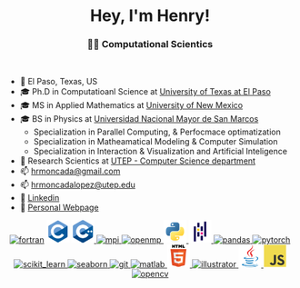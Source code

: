 <h1 align="center">Hey, I'm Henry!</h1>
<h3 align="center">👨‍💻 Computational Scientics</h3>
<br>

- 📍 El Paso, Texas, US
- 🎓 Ph.D in Computatioanl Science at [University of Texas at El Paso](https://www.utep.edu/)
- 🎓 MS in Applied Mathematics at [University of New Mexico](https://www.unm.edu/)
- 🎓 BS in Physics at [Universidad Nacional Mayor de San Marcos](https://unmsm.edu.pe/)
  - Specialization in Parallel Computing, & Perfocmace optimatization
  - Specialization in Matheamatical Modeling  & Computer Simulation
  - Specialization in Interaction & Visualization and Artificial Inteligence
- 💼 Research Scientics at [UTEP - Computer Science department](https://www.utep.edu/cs/)
- 📫 [hrmoncada@gmail.com](mailto:hrmoncada@gmail.com)
- 📫 [hrmoncadalopez@utep.edu](mailto:hrmoncadalopez@utep.edu)
- 👥 [Linkedin](https://www.linkedin.com/in/henry-r-moncada-32412331/)
- 👥 [Personal Webpage](http://utminers.utep.edu/hrmoncadalopez/)


<p align="center">
<!--- Fontran -->
<a href="https://www.fortran90.org/" target="_blank" rel="noreferrer"> <img src="https://upload.wikimedia.org/wikipedia/commons/b/b8/Fortran_logo.svg" alt="fortran" width="40" height="40"/></a>
<!--- C -->
<a href="https://www.cprogramming.com/" target="_blank" rel="noreferrer"> <img src="https://raw.githubusercontent.com/devicons/devicon/master/icons/c/c-original.svg" alt="c" width="40" height="40"/></a>
<!--- C++ -->
<a href="https://www.w3schools.com/cpp/" target="_blank" rel="noreferrer"> <img src="https://raw.githubusercontent.com/devicons/devicon/master/icons/cplusplus/cplusplus-original.svg" alt="cplusplus" width="40" height="40"/> </a>
<!--- MPI -->
<a href="https://www.open-mpi.org/" target="_blank" rel="noreferrer"> <img src="https://miro.medium.com/v2/resize:fit:300/1*lkzY0KzcU-ra9bqSHa7Kcw.png" alt="mpi" width="40" height="40"/> </a>
<!--- OPENMP -->
<a href="https://www.openmp.org/" target="_blank" rel="noreferrer"> <img src="https://devblogs.microsoft.com/cppblog/wp-content/uploads/sites/9/2022/11/OpenMP_logo.png" alt="openmp" width="40" height="40"/> </a>
<!--- OPENACC -->
<!--- CUDA -->
<!--- HIP -->
<!--- SYCL -->
<!--- PETSC -->
<!--- KOKKOS -->
<!--- Python -->
<a href="https://www.python.org" target="_blank" rel="noreferrer"> <img src="https://raw.githubusercontent.com/devicons/devicon/master/icons/python/python-original.svg" alt="python" width="40" height="40"/> </a>
<!--- Python Pandas -->
<a href="https://pandas.pydata.org/" target="_blank" rel="noreferrer"> <img src="https://raw.githubusercontent.com/devicons/devicon/2ae2a900d2f041da66e950e4d48052658d850630/icons/pandas/pandas-original.svg" alt="pandas" width="40" height="40"/> </a>
<!--- Python Anaconda -->
<a href="https://www.anaconda.com/" target="_blank" rel="noreferrer"> <img src="https://raw.githubusercontent.com/kalefranz/conda-packages/master/anaconda-latest/anaconda.ico" alt="pandas" width="40" height="40"/> </a>
<!--- Python Torch -->
<a href="https://pytorch.org/" target="_blank" rel="noreferrer"> <img src="https://www.vectorlogo.zone/logos/pytorch/pytorch-icon.svg" alt="pytorch" width="40" height="40"/>
<!--- Python Scikit -->
</a> <a href="https://scikit-learn.org/" target="_blank" rel="noreferrer"> <img src="https://upload.wikimedia.org/wikipedia/commons/0/05/Scikit_learn_logo_small.svg" alt="scikit_learn" width="40" height="40"/> </a>
<!--- Python Data -->
<a href="https://seaborn.pydata.org/" target="_blank" rel="noreferrer"> <img src="https://seaborn.pydata.org/_images/logo-mark-lightbg.svg" alt="seaborn" width="40" height="40"/> </a>
<!--- GITHUB -->
<a href="https://git-scm.com/" target="_blank" rel="noreferrer"> <img src="https://www.vectorlogo.zone/logos/git-scm/git-scm-icon.svg" alt="git" width="40" height="40"/> </a>
<!--- GITLAB -->
<!--- BIGBUCKET -->
<!--- DUCKET HUB -->
<!--- MATLAB -->
<a href="https://www.mathworks.com/" target="_blank" rel="noreferrer"> <img src="https://upload.wikimedia.org/wikipedia/commons/2/21/Matlab_Logo.png" alt="matlab" width="40" height="40"/> </a>
<!--- HTML -->
<a href="https://www.w3.org/html/" target="_blank" rel="noreferrer"> <img src="https://raw.githubusercontent.com/devicons/devicon/master/icons/html5/html5-original-wordmark.svg" alt="html5" width="40" height="40"/> </a>
<!--- Adobe -->
<a href="https://www.adobe.com/in/products/illustrator.html" target="_blank" rel="noreferrer"> <img src="https://www.vectorlogo.zone/logos/adobe_illustrator/adobe_illustrator-icon.svg" alt="illustrator" width="40" height="40"/> </a>
<!--- Java -->
<a href="https://www.java.com" target="_blank" rel="noreferrer"> <img src="https://raw.githubusercontent.com/devicons/devicon/master/icons/java/java-original.svg" alt="java" width="40" height="40"/> </a>
<a href="https://developer.mozilla.org/en-US/docs/Web/JavaScript" target="_blank" rel="noreferrer"> <img src="https://raw.githubusercontent.com/devicons/devicon/master/icons/javascript/javascript-original.svg" alt="javascript" width="40" height="40"/> </a>
<!-- OpenCV AI Competition -->
<a href="https://opencv.org/" target="_blank" rel="noreferrer"> <img src="https://www.vectorlogo.zone/logos/opencv/opencv-icon.svg" alt="opencv" width="40" height="40"/> </a>
</p>
